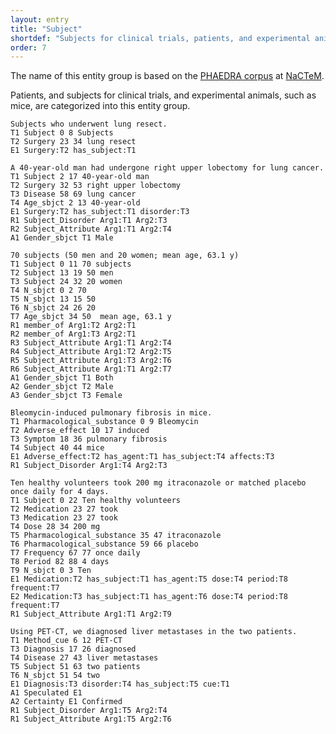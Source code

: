 ```yaml
---
layout: entry
title: "Subject"
shortdef: "Subjects for clinical trials, patients, and experimental animals (PHAEDRA)"
order: 7
---
```


The name of this entity group is based on the <a href="http://www.nactem.ac.uk/PHAEDRA/">PHAEDRA corpus</a> at <a href="http://www.nactem.ac.uk/">NaCTeM</a>.

<!--
-->

Patients, and subjects for clinical trials, and experimental animals, such as mice, are categorized into this entity group.

~~~ ann
Subjects who underwent lung resect.
T1 Subject 0 8 Subjects
T2 Surgery 23 34 lung resect
E1 Surgery:T2 has_subject:T1
~~~
~~~ ann
A 40-year-old man had undergone right upper lobectomy for lung cancer.
T1 Subject 2 17 40-year-old man
T2 Surgery 32 53 right upper lobectomy
T3 Disease 58 69 lung cancer
T4 Age_sbjct 2 13 40-year-old
E1 Surgery:T2 has_subject:T1 disorder:T3
R1 Subject_Disorder Arg1:T1 Arg2:T3
R2 Subject_Attribute Arg1:T1 Arg2:T4
A1 Gender_sbjct T1 Male
~~~
~~~ ann
70 subjects (50 men and 20 women; mean age, 63.1 y)
T1 Subject 0 11 70 subjects
T2 Subject 13 19 50 men
T3 Subject 24 32 20 women
T4 N_sbjct 0 2 70
T5 N_sbjct 13 15 50
T6 N_sbjct 24 26 20
T7 Age_sbjct 34 50  mean age, 63.1 y
R1 member_of Arg1:T2 Arg2:T1
R2 member_of Arg1:T3 Arg2:T1
R3 Subject_Attribute Arg1:T1 Arg2:T4
R4 Subject_Attribute Arg1:T2 Arg2:T5
R5 Subject_Attribute Arg1:T3 Arg2:T6
R6 Subject_Attribute Arg1:T1 Arg2:T7
A1 Gender_sbjct T1 Both
A2 Gender_sbjct T2 Male
A3 Gender_sbjct T3 Female
~~~
~~~ ann
Bleomycin-induced pulmonary fibrosis in mice.
T1 Pharmacological_substance 0 9 Bleomycin
T2 Adverse_effect 10 17 induced
T3 Symptom 18 36 pulmonary fibrosis
T4 Subject 40 44 mice
E1 Adverse_effect:T2 has_agent:T1 has_subject:T4 affects:T3
R1 Subject_Disorder Arg1:T4 Arg2:T3
~~~

~~~ ann
Ten healthy volunteers took 200 mg itraconazole or matched placebo once daily for 4 days.
T1 Subject 0 22 Ten healthy volunteers
T2 Medication 23 27 took
T3 Medication 23 27 took
T4 Dose 28 34 200 mg
T5 Pharmacological_substance 35 47 itraconazole
T6 Pharmacological_substance 59 66 placebo
T7 Frequency 67 77 once daily
T8 Period 82 88 4 days
T9 N_sbjct 0 3 Ten
E1 Medication:T2 has_subject:T1 has_agent:T5 dose:T4 period:T8 frequent:T7
E2 Medication:T3 has_subject:T1 has_agent:T6 dose:T4 period:T8 frequent:T7
R1 Subject_Attribute Arg1:T1 Arg2:T9
~~~

~~~ ann
Using PET-CT, we diagnosed liver metastases in the two patients.
T1 Method_cue 6 12 PET-CT
T3 Diagnosis 17 26 diagnosed
T4 Disease 27 43 liver metastases
T5 Subject 51 63 two patients
T6 N_sbjct 51 54 two
E1 Diagnosis:T3 disorder:T4 has_subject:T5 cue:T1
A1 Speculated E1
A2 Certainty E1 Confirmed
R1 Subject_Disorder Arg1:T5 Arg2:T4
R1 Subject_Attribute Arg1:T5 Arg2:T6
~~~

<!-- details -->

